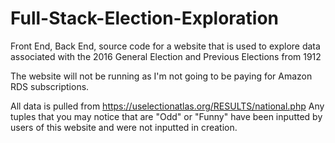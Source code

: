 # Full-Stack-Election-Exploration
Front End, Back End, source code for a website that is used to explore data associated with the 2016 General Election and Previous Elections from 1912

The website will not be running as I'm not going to be paying for Amazon RDS subscriptions.

All data is pulled from  https://uselectionatlas.org/RESULTS/national.php Any tuples that you may notice that are "Odd" or "Funny" have been inputted by users of this website and were not inputted in creation.
